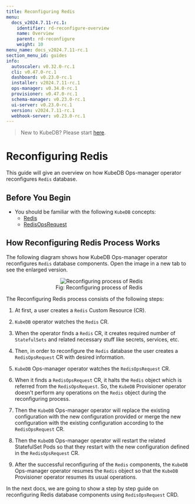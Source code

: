 ```yaml
---
title: Reconfiguring Redis
menu:
  docs_v2024.7.11-rc.1:
    identifier: rd-reconfigure-overview
    name: Overview
    parent: rd-reconfigure
    weight: 10
menu_name: docs_v2024.7.11-rc.1
section_menu_id: guides
info:
  autoscaler: v0.32.0-rc.1
  cli: v0.47.0-rc.1
  dashboard: v0.23.0-rc.1
  installer: v2024.7.11-rc.1
  ops-manager: v0.34.0-rc.1
  provisioner: v0.47.0-rc.1
  schema-manager: v0.23.0-rc.1
  ui-server: v0.23.0-rc.1
  version: v2024.7.11-rc.1
  webhook-server: v0.23.0-rc.1
---
```


> New to KubeDB? Please start [here](/docs/v2024.7.11-rc.1/README).

# Reconfiguring Redis

This guide will give an overview on how KubeDB Ops-manager operator reconfigures `Redis` database.

## Before You Begin

- You should be familiar with the following `KubeDB` concepts:
  - [Redis](/docs/v2024.7.11-rc.1/guides/redis/concepts/redis)
  - [RedisOpsRequest](/docs/v2024.7.11-rc.1/guides/redis/concepts/redisopsrequest)

## How Reconfiguring Redis Process Works

The following diagram shows how KubeDB Ops-manager operator reconfigures `Redis` database components. Open the image in a new tab to see the enlarged version.

<figure align="center">
  <img alt="Reconfiguring process of Redis" src="/docs/v2024.7.11-rc.1/images/day-2-operation/redis/rd-reconfigure.svg">
<figcaption align="center">Fig: Reconfiguring process of Redis</figcaption>
</figure>

The Reconfiguring Redis process consists of the following steps:

1. At first, a user creates a `Redis` Custom Resource (CR).

2. `KubeDB` operator watches the `Redis` CR.

3. When the operator finds a `Redis` CR, it creates required number of `StatefulSets` and related necessary stuff like secrets, services, etc.

4. Then, in order to reconfigure the `Redis` database the user creates a `RedisOpsRequest` CR with desired information.

5. `KubeDB` Ops-manager operator watches the `RedisOpsRequest` CR.

6. When it finds a `RedisOpsRequest` CR, it halts the `Redis` object which is referred from the `RedisOpsRequest`. So, the `KubeDB` Provisioner  operator doesn't perform any operations on the `Redis` object during the reconfiguring process.  

7. Then the `KubeDB` Ops-manager operator will replace the existing configuration with the new configuration provided or merge the new configuration with the existing configuration according to the `RedisOpsRequest` CR.

8. Then the `KubeDB` Ops-manager operator will restart the related StatefulSet Pods so that they restart with the new configuration defined in the `RedisOpsRequest` CR.

9. After the successful reconfiguring of the `Redis` components, the `KubeDB` Ops-manager operator resumes the `Redis` object so that the `KubeDB` Provisioner  operator resumes its usual operations.

In the next docs, we are going to show a step by step guide on reconfiguring Redis database components using `RedisOpsRequest` CRD.